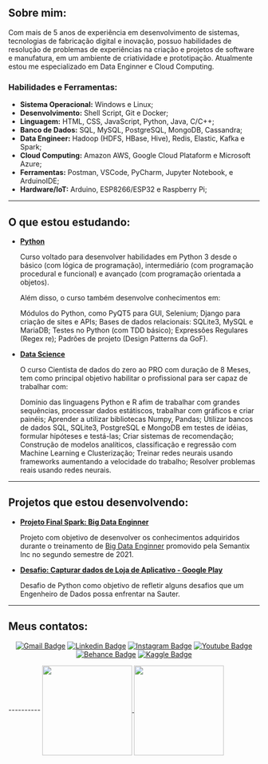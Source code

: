 ## **Sobre mim:**

Com mais de 5 anos de experiência em desenvolvimento de sistemas, tecnologias de fabricação digital e inovação, possuo habilidades de resolução de problemas de experiências na criação e projetos de software e manufatura, em um ambiente de criatividade e prototipação.
Atualmente estou me especializado em Data Enginner e Cloud Computing.

### **Habilidades e Ferramentas:**
- **Sistema Operacional:** Windows e Linux;
- **Desenvolvimento:** Shell Script, Git e Docker;
- **Linguagem:** HTML, CSS, JavaScript, Python, Java, C/C++;
- **Banco de Dados:** SQL, MySQL, PostgreSQL, MongoDB, Cassandra;
- **Data Engineer:** Hadoop (HDFS, HBase, Hive), Redis, Elastic, Kafka e Spark;
- **Cloud Computing:** Amazon AWS, Google Cloud Plataform e Microsoft Azure;
- **Ferramentas:** Postman, VSCode, PyCharm, Jupyter Notebook, e ArduinoIDE;
- **Hardware/IoT:** Arduino, ESP8266/ESP32 e Raspberry Pi;

----------

## **O que estou estudando:** 

- **[Python](https://github.com/cicerooficial/curso_Python3)**

  Curso voltado para desenvolver habilidades em Python 3 desde o básico (com lógica de programação), intermediário (com programação procedural e funcional) e avançado (com programação orientada a objetos). 

  Além disso, o curso também desenvolve conhecimentos em: 

  Módulos do Python, como PyQT5 para GUI, Selenium; Django para criação de sites e APIs; Bases de dados relacionais: SQLite3, MySQL e MariaDB; Testes no Python (com TDD básico); Expressões Regulares (Regex re); Padrões de projeto (Design Patterns da GoF).

- **[Data Science](https://github.com/cicerooficial/data-science-mentorama)**

  O curso Cientista de dados do zero ao PRO com duração de 8 Meses, tem como principal objetivo habilitar o profissional para ser capaz de trabalhar com:

  Domínio das linguagens Python e R afim de trabalhar com grandes sequências, processar dados estátiscos, trabalhar com gráficos e criar painéis; Aprender a utilizar bibliotecas Numpy, Pandas; Utilizar bancos de dados SQL, SQLite3, PostgreSQL e MongoDB em testes de idéias, formular hipóteses e testá-las; Criar sistemas de recomendação; Construção de modelos analíticos, classificação e regressão com Machine Learning e Clusterização; Treinar redes neurais usando frameworks aumentando a velocidade do trabalho; Resolver problemas reais usando redes neurais.

----------

## **Projetos que estou desenvolvendo:** 

- **[Projeto Final Spark: Big Data Enginner](https://github.com/cicerooficial/projeto-final-big-data-enginner-sematix#enviar-os-dados-para-o-hdfs)**

  Projeto com objetivo de desenvolver os conhecimentos adquiridos durante o treinamento de [Big Data Enginner](https://github.com/cicerooficial/big-data-engineer-sematix) promovido pela Semantix Inc no segundo semestre de 2021.
- **[Desafio: Capturar dados de Loja de Aplicativo - Google Play](https://github.com/cicerooficial/desafio-case-python-sauter)**

  Desafio de Python como objetivo de refletir alguns desafios que um Engenheiro de Dados possa enfrentar na Sauter.

----------

## **Meus contatos:** 

<center>

[![Gmail Badge](https://img.shields.io/badge/Gmail-D14836?style=flat&logo=gmail&logoColor=white&link=mailto:cicerooficial@gmail.com.com)](mailto:cicerooficial@gmail.com) 
[![Linkedin Badge](https://img.shields.io/badge/LinkedIn-0077B5?style=flat&logo=linkedin&logoColor=white)](https://www.linkedin.com/in/cicero-henrique-santos/) 
[![Instagram Badge](https://img.shields.io/badge/Instagram-E4405F?style=flat&logo=instagram&logoColor=white)](https://www.instagram.com/c_hoficial) 
[![Youtube Badge](https://img.shields.io/badge/YouTube-FF0000?style=flat&logo=youtube&logoColor=white)](https://www.youtube.com/channel/UCi23a3VJwS6pWJvxyKaeZGQ)
[![Behance Badge](https://img.shields.io/badge/-Behance-blue?style=flat&logo=behance&logoColor=white)](https://www.behance.net/ccerohenrique) 
[![Kaggle Badge](https://img.shields.io/badge/-Kaggle-23BFFF?style=flat&logo=Kaggle&logoColor=white)](https://www.kaggle.com/cicerohenrique) 

</center>
----------

<a href="https://github.com/cicerooficial">
    <img height="180em" align="center" src="https://github-readme-stats.vercel.app/api?username=cicerooficial&count_private=true&show_icons=true&theme=algolia&hide_border=true&include_all_commits=true&layout=compact&)" />
</a>
<a href="https://github.com/cicerooficial">
    <img height="180em" align="center" src="https://github-readme-stats.vercel.app/api/top-langs/?username=cicerooficial&langs_count=8&layout=compact&theme=algolia&hide_border=true&include_all_commits=true&count_private=true&)" />
</a>
